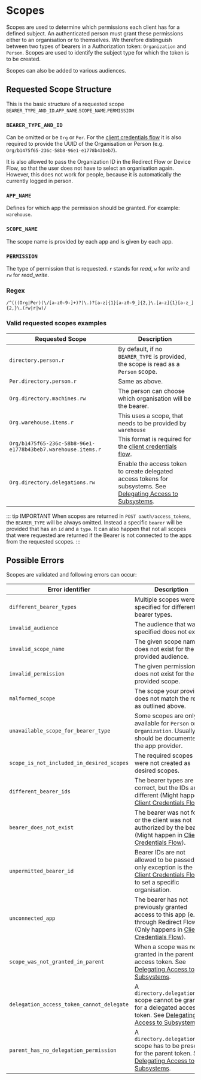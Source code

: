 # Scopes

Scopes are used to determine which permissions each client has for a defined subject. An authenticated person must grant these permissions either to an organisation or to themselves.
We therefore distinguish between two types of bearers in a Authorization token: `Organization` and `Person`. Scopes are used to identify the subject type for which the token is to be created.

Scopes can also be added to various audiences.

## Requested Scope Structure

This is the basic structure of a requested scope `BEARER_TYPE_AND_ID`.`APP_NAME`.`SCOPE_NAME`.`PERMISSION`

### `BEARER_TYPE_AND_ID`

Can be omitted or be `Org` or `Per`. For the [client credentials flow](/guide/oauth/client-credentials.html) it is also required to provide the UUID of the Organisation or Person (e.g. `Org/b1475f65-236c-58b8-96e1-e1778b43beb7`).

It is also allowed to pass the Organization ID in the Redirect Flow or Device Flow, so that the user does not have to select an organisation again. However, this does not work for people, because it is automatically the currently logged in person.

### `APP_NAME`

Defines for which app the permission should be granted. For example: `warehouse`.

### `SCOPE_NAME`

The scope name is provided by each app and is given by each app.

### `PERMISSION`

The type of permission that is requested. `r` stands for _read_, `w` for _write_ and `rw` for _read_write_.

### Regex

```regex
/^(((Org|Per)(\/[a-z0-9-]+)?)\.)?[a-z]{1}[a-z0-9_]{2,}\.[a-z]{1}[a-z_]{2,}\.(rw|r|w)/
```

### Valid requested scopes examples

| Requested Scope                                              | Description                                                                                                                            |
| ------------------------------------------------------------ | -------------------------------------------------------------------------------------------------------------------------------------- |
| `directory.person.r`                                         | By default, if no `BEARER_TYPE` is provided, the scope is read as a `Person` scope.                                                    |
| `Per.directory.person.r`                                     | Same as above.                                                                                                                         |
| `Org.directory.machines.rw`                                  | The person can choose which organisation will be the bearer.                                                                           |
| `Org.warehouse.items.r`                                      | This uses a scope, that needs to be provided by `warehouse`                                                                            |
| `Org/b1475f65-236c-58b8-96e1-e1778b43beb7.warehouse.items.r` | This format is required for the [client credentials flow](/guide/oauth/client-credentials.html).                                       |
| `Org.directory.delegations.rw`                               | Enable the access token to create delegated access tokens for subsystems. See [Delegating Access to Subsystems](./delegate-access.md). |

::: tip IMPORTANT
When scopes are returned in `POST oauth/access_tokens`, the `BEARER_TYPE` will be always omitted. Instead a specific `bearer` will be provided that has an `id` and a `type`. It can also happen that not all scopes that were requested are returned if the Bearer is not connected to the apps from the requested scopes.
:::

## Possible Errors

Scopes are validated and following errors can occur:

| Error identifier                          | Description                                                                                                                                                    |
| ----------------------------------------- | -------------------------------------------------------------------------------------------------------------------------------------------------------------- |
| `different_bearer_types`                  | Multiple scopes were specified for different bearer types.                                                                                                     |
| `invalid_audience`                        | The audience that was specified does not exist.                                                                                                                |
| `invalid_scope_name`                      | The given scope name does not exist for the provided audience.                                                                                                 |
| `invalid_permission`                      | The given permission does not exist for the provided scope.                                                                                                    |
| `malformed_scope`                         | The scope your provided does not match the regex as outlined above.                                                                                            |
| `unavailable_scope_for_bearer_type`       | Some scopes are only available for `Person` or `Organization`. Usually this should be documented by the app provider.                                          |
| `scope_is_not_included_in_desired_scopes` | The required scopes were not created as desired scopes.                                                                                                        |
| `different_bearer_ids`                    | The bearer types are correct, but the IDs are different (Might happen in [Client Credentials Flow](./client-credentials.html)).                                |
| `bearer_does_not_exist`                   | The bearer was not found or the client was not authorized by the bearer. (Might happen in [Client Credentials Flow](./client-credentials.html)).               |
| `unpermitted_bearer_id`                   | Bearer IDs are not allowed to be passed, the only exception is the [Client Credentials Flow](./client-credentials.html) or to set a specific organisation.     |
| `unconnected_app`                         | The bearer has not previously granted access to this app (e.g. through Redirect Flow). (Only happens in [Client Credentials Flow](./client-credentials.html)). |
| `scope_was_not_granted_in_parent`         | When a scope was not granted in the parent access token. See [Delegating Access to Subsystems](./delegate-access.md).                                          |
| `delegation_access_token_cannot_delegate` | A `directory.delegations.rw` scope cannot be granted for a delegated access token. See [Delegating Access to Subsystems](./delegate-access.md).                |
| `parent_has_no_delegation_permission`     | A `directory.delegations.rw` scope has to be present for the parent token. See [Delegating Access to Subsystems](./delegate-access.md).                        |
